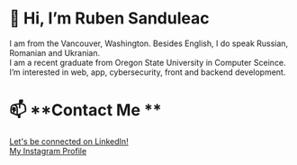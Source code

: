 # 👋 **Hi, I’m Ruben Sanduleac**
I am from the Vancouver, Washington. Besides English, I do speak Russian, Romanian and Ukranian. <br />
I am a recent graduate from Oregon State University in Computer Sceince. <br />
I’m interested in web, app, cybersecurity, front and backend development. <br />
# 📫 **Contact Me **
[Let's be connected on LinkedIn!](https://www.linkedin.com/in/ruben-sanduleac-93426a1b1/)<br />
[My Instagram Profile](https://www.instagram.com/tr_ruvim/)

<!---
sanduler/sanduler is a ✨ special ✨ repository because its `README.md` (this file) appears on your GitHub profile.
You can click the Preview link to take a look at your changes.
--->

